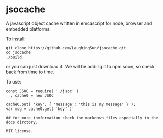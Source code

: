 # jsocache
A javascript object cache written in emcascript for node, browser and embedded platforms.

To install:
```
git clone https://github.com/LaughingSun/jsocache.git
cd jsocache
./build
```
or you can just download it.  We will be adding it to npm soon, so check back from time to time.

To use:
```
const JSOC = require( './jsoc' )
  , cache0 = new JSOC
    ;
cache0.put( 'key', { 'message': 'this is my message' } );
var msg = cache0.get( 'key' )'

## for more inmformation check the markdown files especially in the docs dirctory.

MIT license.
